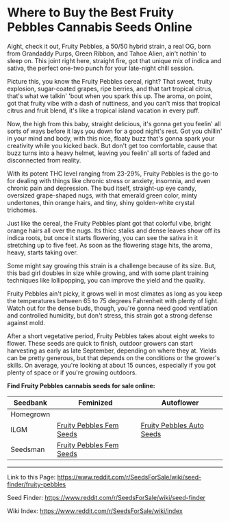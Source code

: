 # Where to Buy the Best Fruity Pebbles Cannabis Seeds Online

Aight, check it out, Fruity Pebbles, a 50/50 hybrid strain, a real OG, born from Grandaddy Purps, Green Ribbon, and Tahoe Alien, ain't nothin' to sleep on. This joint right here, straight fire, got that unique mix of indica and sativa, the perfect one-two punch for your late-night chill session.

Picture this, you know the Fruity Pebbles cereal, right? That sweet, fruity explosion, sugar-coated grapes, ripe berries, and that tart tropical citrus, that's what we talkin' 'bout when you spark this up. The aroma, on point, got that fruity vibe with a dash of nuttiness, and you can't miss that tropical citrus and fruit blend, it's like a tropical island vacation in every puff.

Now, the high from this baby, straight delicious, it's gonna get you feelin' all sorts of ways before it lays you down for a good night's rest. Got you chillin' in your mind and body, with this nice, floaty buzz that's gonna spark your creativity while you kicked back. But don't get too comfortable, cause that buzz turns into a heavy helmet, leaving you feelin' all sorts of faded and disconnected from reality.

With its potent THC level ranging from 23-29%, Fruity Pebbles is the go-to for dealing with things like chronic stress or anxiety, insomnia, and even chronic pain and depression. The bud itself, straight-up eye candy, oversized grape-shaped nugs, with that emerald green color, minty undertones, thin orange hairs, and tiny, shiny golden-white crystal trichomes.

Just like the cereal, the Fruity Pebbles plant got that colorful vibe, bright orange hairs all over the nugs. Its thicc stalks and dense leaves show off its indica roots, but once it starts flowering, you can see the sativa in it stretching up to five feet. As soon as the flowering stage hits, the aroma, heavy, starts taking over.

Some might say growing this strain is a challenge because of its size. But, this bad girl doubles in size while growing, and with some plant training techniques like lollipopping, you can improve the yield and the quality.

Fruity Pebbles ain't picky, it grows well in most climates as long as you keep the temperatures between 65 to 75 degrees Fahrenheit with plenty of light. Watch out for the dense buds, though, you're gonna need good ventilation and controlled humidity, but don't stress, this strain got a strong defense against mold.

After a short vegetative period, Fruity Pebbles takes about eight weeks to flower. These seeds are quick to finish, outdoor growers can start harvesting as early as late September, depending on where they at. Yields can be pretty generous, but that depends on the conditions or the grower's skills. On average, you're looking at about 15 ounces, especially if you got plenty of space or if you're growing outdoors.

**Find Fruity Pebbles cannabis seeds for sale online:**

| Seedbank  | Feminized | Autoflower |
|-----------|-----------|------------|
| Homegrown |  |  |
| ILGM      | [Fruity Pebbles Fem Seeds](https://ilgm.com/products/fruity-pebbles-feminized-seeds?aff=2191) | [Fruity Pebbles Auto Seeds](https://ilgm.com/products/fruity-pebbles-autoflower-seeds?aff=2191) |
| Seedsman  | [Fruity Pebbles Fem Seeds](https://www.seedsman.com/fruit-bowl-feminised-seeds-6?a_aid=56f632ea3916c) |  |

___

Link to this Page: https://www.reddit.com/r/SeedsForSale/wiki/seed-finder/fruity-pebbles

Seed Finder: https://www.reddit.com/r/SeedsForSale/wiki/seed-finder

Wiki Index: https://www.reddit.com/r/SeedsForSale/wiki/index

